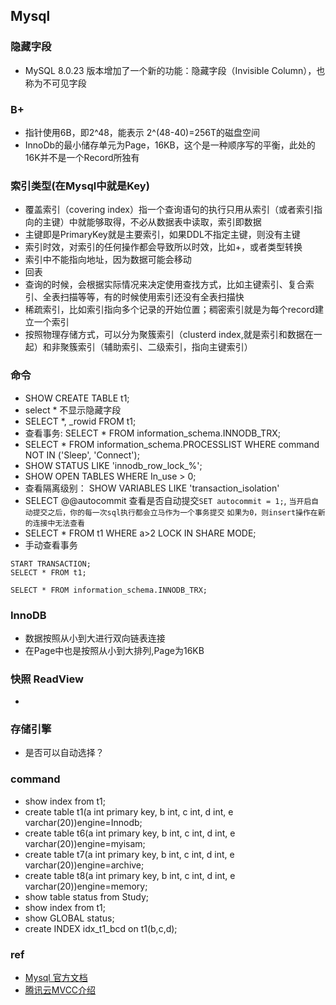 ## Mysql

### 隐藏字段
* MySQL 8.0.23 版本增加了一个新的功能：隐藏字段（Invisible Column），也称为不可见字段
### B+
* 指针使用6B，即2^48，能表示 2^(48-40)=256T的磁盘空间
* InnoDb的最小储存单元为Page，16KB，这个是一种顺序写的平衡，此处的16K并不是一个Record所独有


### 索引类型(在Mysql中就是Key)
* 覆盖索引（covering index）指一个查询语句的执行只用从索引（或者索引指向的主键）中就能够取得，不必从数据表中读取，索引即数据
* 主键即是PrimaryKey就是主要索引，如果DDL不指定主键，则没有主键
* 索引时效，对索引的任何操作都会导致所以时效，比如+，或者类型转换
* 索引中不能指向地址，因为数据可能会移动
* 回表
* 查询的时候，会根据实际情况来决定使用查找方式，比如主键索引、复合索引、全表扫描等等，有的时候使用索引还没有全表扫描快
* 稀疏索引，比如索引指向多个记录的开始位置；稠密索引就是为每个record建立一个索引
* 按照物理存储方式，可以分为聚簇索引（clusterd index,就是索引和数据在一起）和非聚簇索引（辅助索引、二级索引，指向主键索引）

### 命令
* SHOW CREATE TABLE t1;
* select * 不显示隐藏字段
* SELECT *, _rowid FROM t1;
* 查看事务: SELECT * FROM information_schema.INNODB_TRX;
* SELECT * FROM information_schema.PROCESSLIST WHERE command NOT IN ('Sleep', 'Connect');
* SHOW STATUS LIKE 'innodb_row_lock_%';
* SHOW OPEN TABLES WHERE In_use > 0;
* 查看隔离级别： SHOW VARIABLES LIKE 'transaction_isolation'
* SELECT @@autocommit 查看是否自动提交`SET autocommit = 1;`, `当开启自动提交之后，你的每一次sql执行都会立马作为一个事务提交` `如果为0，则insert操作在新的连接中无法查看`
*  SELECT * FROM t1 WHERE a>2 LOCK IN SHARE MODE;
* 手动查看事务
```
START TRANSACTION;
SELECT * FROM t1;
 
SELECT * FROM information_schema.INNODB_TRX;
```

### InnoDB
* 数据按照从小到大进行双向链表连接
* 在Page中也是按照从小到大排列,Page为16KB

### 快照 ReadView
* 
### 存储引擎
* 是否可以自动选择？

### command
* show index from t1;
* create table t1(a int primary key, b int, c int, d int, e varchar(20))engine=Innodb;
* create table t6(a int primary key, b int, c int, d int, e varchar(20))engine=myisam;
* create table t7(a int primary key, b int, c int, d int, e varchar(20))engine=archive;
* create table t8(a int primary key, b int, c int, d int, e varchar(20))engine=memory;
* show table status from Study;
* show index from t1;
* show GLOBAL status;
* create INDEX idx_t1_bcd on t1(b,c,d);


### ref
* [Mysql 官方文档](https://dev.mysql.com/doc/refman/5.7/en/innodb-introduction.html)
* [腾讯云MVCC介绍](https://cloud.tencent.com/developer/article/1890727)
